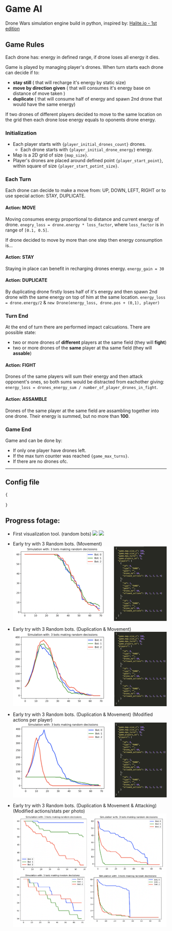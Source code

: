 # Game AI

Drone Wars simulation engine build in python, inspired by: [Halite.io - 1st edition](https://2016.halite.io/index.html)

## Game Rules

Each drone has: energy in defined range, if drone loses all energy it dies.

Game is played by managing player's drones. When turn starts each drone can decide if to:

- **stay still** ( that will recharge it's energy by static size)
- **move by direction given** ( that will consumes it's energy base on distance of move taken )
- **duplicate** ( that will consume half of energy and spawn 2nd drone that would have the same energy)

If two drones of different players decided to move to the same location on the grid then each drone lose energy equals to oponents drone energy.

### Initialization

- Each player starts with `{player_initial_drones_count}` drones.
  - Each drone starts with `{player_initial_drone_energy}` energy.
- Map is a 2D grid of size `{map_size}`.
- Player's drones are placed around defined point `{player_start_point}`, within square of size `{player_start_potint_size}`.

### Each Turn

Each drone can decide to make a move from: UP, DOWN, LEFT, RIGHT or to use special action: STAY, DUPLICATE.

#### Action: MOVE

Moving consumes energy proportional to distance and current energy of drone. `enegry_loss = drone.energy * loss_factor`, where `loss_factor` is in range of `[0.1, 0.5]`.

If drone decided to move by more than one step then energy consumption is...

#### Action: STAY

Staying in place can benefit in recharging drones energy. `energy_gain = 30`

#### Action: DUPLICATE

By duplicating drone firstly loses half of it's energy and then spawn 2nd drone with the same energy on top of him at the same location.
`energy_loss = drone.energy/2`
& `new Drone(energy_loss, drone.pos + (0,1), player)`

### Turn End

At the end of turn there are performed impact calcuations. There are possible state:

- two or more drones of **different** players at the same field (they will **fight**)
- two or more drones of the **same** player at tha same field (they will **assable**)

#### Action: FIGHT

Drones of the same players will sum their energy and then attack opponent's ones, so both sums would be distracted from eachother giving: `energy_loss = drones_energy_sum / number_of_player_drones_in_fight`.

#### Action: ASSAMBLE

Drones of the same player at the same field are assambling together into one drone. Their energy is summed, but no more than **100**.

### Game End

Game and can be done by:

- If only one player have drones left.
- If the max turn counter was reached `{game_max_turns}`.
- If there are no drones ofc.

---

## Config file

    {

    }

## Progress fotage:

- First visualization tool. (random bots)
  ![](.git_examples/early_work_visualization_tool_1.gif)
  ![](.git_examples/early_work_visualization_tool_2.gif)

- Early try with 3 Random bots. (Movement)
  ![](.git_examples/early_work_random_bots.png)

- Early try with 3 Random bots. (Duplication & Movement)
  ![](.git_examples/early_work_random_bots_with_duplication_impl.png)

- Early try with 3 Random bots. (Duplication & Movement) (Modified actions per player)
  ![](.git_examples/early_work_random_bots_individual_pool_of_actions.png)

- Early try with 3 Random bots. (Duplication & Movement & Attacking) (Modified actions/stats per photo)
  ![](.git_examples/early_work_random_bots_attacking_impl.png)
